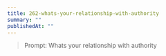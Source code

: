 ```yaml
---
title: 262-whats-your-relationship-with-authority
summary: ""
publishedAt: ""
---
```


> Prompt: Whats your relationship with authority


